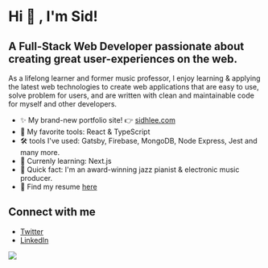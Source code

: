 # Hi 👋 , I'm Sid!

## A Full-Stack Web Developer passionate about creating great user-experiences on the web.

As a lifelong learner and former music professor, I enjoy learning & applying the latest web technologies to create web applications that are easy to use, solve problem for users, and are written with clean and maintainable code for myself and other developers.

- ✨ My brand-new portfolio site!  👉 [sidhlee.com](https://www.sidhlee.com/)
- 🍞 My favorite tools: React & TypeScript
- 🛠 tools I've used: Gatsby, Firebase, MongoDB, Node Express, Jest and many more.
- 🔬 Currenly learning: Next.js
- 🎹 Quick fact: I'm an award-winning jazz pianist & electronic music producer.
- 💼 Find my resume [here](https://github.com/sidhlee/sidhlee.com/blob/main/src/download/sid-lee-resume.pdf)

## Connect with me

- [Twitter](https://twitter.com/sidhlee)
- [LinkedIn](https://www.linkedin.com/in/sid-hayoun-lee/)  


<div>
<img src="https://visitor-badge.glitch.me/badge?page_id=sidhlee.visitor-badge" />
</div>
  

